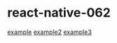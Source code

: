 # react-native-062

[example](https://app.example.com)
[example2](https://testdeeplink.com)
[example3](http://www.example.com/setting)


